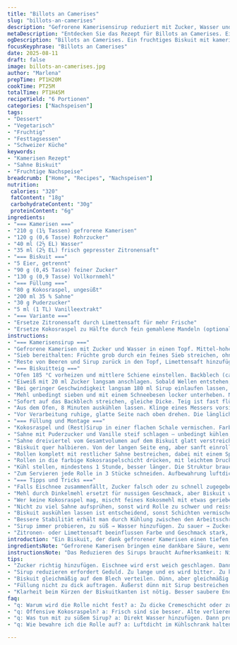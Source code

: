 ```yaml
---
title: "Billots an Camerises"
slug: "billots-an-camerises"
description: "Gefrorene Kamerisensirup reduziert mit Zucker, Wasser und Zitronensaft, zu einem aromatischen, hellroten Fruchtsirup verarbeitet. Ein luftiger Biskuit aus getrennten Eiern und gesiebtem Mehl, untergehoben in eine mit Sirup getränkte Eiweißmasse. Abgerundet mit einer Farce aus Kokosraspeln, geschlagener Sahne und Vanilleextrakt, die dem Ganzen eine exotisch-frische Note gibt. Zwei Biskuitrollen werden eingefüllt, eingerollt, mit Creme bestrichen und in violett gefärbter Kokosnuss gewälzt. 6 Portionen Dessert. Vegetarisch, ohne Nüsse. "
metaDescription: "Entdecken Sie das Rezept für Billots an Camerises. Ein fruchtiges Dessert, das Sie in eine süße exotische Welt entführt."
ogDescription: "Billots an Camerises. Ein fruchtiges Biskuit mit kamerisensirup und Kokosraspeln, ideal für besondere Anlässe."
focusKeyphrase: "Billots an Camerises"
date: 2025-08-11
draft: false
image: billots-an-camerises.jpg
author: "Marlena"
prepTime: PT1H20M
cookTime: PT25M
totalTime: PT1H45M
recipeYield: "6 Portionen"
categories: ["Nachspeisen"]
tags:
- "Dessert"
- "Vegetarisch"
- "Fruchtig"
- "Festtagsessen"
- "Schweizer Küche"
keywords:
- "Kamerisen Rezept"
- "Sahne Biskuit"
- "Fruchtige Nachspeise"
breadcrumb: ["Home", "Recipes", "Nachspeisen"]
nutrition: 
 calories: "320"
 fatContent: "18g"
 carbohydrateContent: "30g"
 proteinContent: "6g"
ingredients:
- "=== Kamerisen ==="
- "210 g (1¼ Tassen) gefrorene Kamerisen"
- "120 g (0,6 Tasse) Rohrzucker"
- "40 ml (2½ EL) Wasser"
- "35 ml (2½ EL) frisch gepresster Zitronensaft"
- "=== Biskuit ==="
- "5 Eier, getrennt"
- "90 g (0,45 Tasse) feiner Zucker"
- "130 g (0,9 Tasse) Vollkornmehl"
- "=== Füllung ==="
- "80 g Kokosraspel, ungesüßt"
- "200 ml 35 % Sahne"
- "30 g Puderzucker"
- "5 ml (1 TL) Vanilleextrakt"
- "=== Variante ==="
- "Ersetze Zitronensaft durch Limettensaft für mehr Frische"
- "Ersetze Kokosraspel zu Hälfte durch fein gemahlene Mandeln (optional)"
instructions:
- "=== Kamerisensirup ==="
- "Gefrorene Kamerisen mit Zucker und Wasser in einen Topf. Mittel-hohe Hitze. Ständig rühren, bis sirupartige Bläschen erste Zeichen geben - nicht schrubben, nur leicht umrühren. Kurz aufkochen, dann sofort vom Herd. Keine lange Reduktion, sonst bitter."
- "Sieb bereithalten: Früchte grob durch ein feines Sieb streichen, ohne zu zerdrücken. Klarer Sirup auffangen. Auf 250 ml auffüllen mit Wasser. (Bei zu dickem Sirup lieber verdünnen, sonst zäh und klebrig.)"
- "Reste von Beeren und Sirup zurück in den Topf, Limettensaft hinzufügen. Auf kleine Blasen reduzieren, leichter Dampfaufstieg, 3-4 Minuten. Nicht einkochen lassen, die Säure soll lebhaft bleiben. Beiseite und abkühlen lassen."
- "=== Biskuitteig ==="
- "Ofen 185 °C vorheizen und mittlere Schiene einstellen. Backblech (ca. 40 x 30 cm) mit Backpapier auslegen, überstehenden Rand an 2 Seiten lassen (Hantieren leichter)."
- "Eiweiß mit 20 ml Zucker langsam anschlagen. Sobald Wellen entstehen, restlichen Zucker in dünnem Strahl einrieseln lassen, auf höchster Stufe steif schlagen. Nicht zu trocken, glänzende Spitzen."
- "Bei geringer Geschwindigkeit langsam 180 ml Sirup einlaufen lassen, so bindet es besser. Schnell die Eigelbe unterheben – vorsichtig, sonst fällt das Volumen zusammen."
- "Mehl unbedingt sieben und mit einem Schneebesen locker unterheben. Nicht rühren! Sanft mit einem Teigspatel falten – die Luft muss erhalten bleiben, sonst schwere Teigmasse."
- "Sofort auf das Backblech streichen, gleiche Dicke. Teig ist fast flüssig, nicht unruhig bewegen. Im Ofen etwa 14 Minuten, bis Ränder goldbraun sind und Oberfläche leicht federt. Stäbchenprobe macht hier wenig Sinn, die leichte Elastizität ist der Schlüssel."
- "Aus dem Ofen, 8 Minuten auskühlen lassen. Klinge eines Messers vorsichtig rundherum fahren, dann den Backpapierrand anheben und den Biskuit auf ein anderes Papier stürzen. Backpapier des Bodens vorsichtig abziehen, ganz auskühlen lassen (mind. 25 Minuten)."
- "Vor Verarbeitung ruhige, glatte Seite nach oben drehen. Die länglichen Ränder der Rolle mit einem scharfen Messer entfernen, unregelmäßige Stellen wegschneiden – für saubere Endform."
- "=== Füllung und Montage ==="
- "Kokosraspel und (Rest)Sirup in einer flachen Schale vermischen. Farbe der Kokosnuss soll kräftig lavendel-farbend sein, sonst Sirup noch 1-2 Minuten ziehen lassen, umrühren. Kokos saugt Flüssigkeit gut; zu trocken wirkt’s fade."
- "Sahne mit Puderzucker und Vanille steif schlagen – unbedingt kühlen, damit die Konsistenz hält. Nicht überschlagen, sonst gibt’s Butter."
- "Sahne dreiviertel vom Gesamtvolumen auf dem Biskuit glatt verstreichen. Sirup erst dünn, sonst matschig. Dann Creme zügig und gleichmäßig."
- "Biskuit quer halbieren. Von der langen Seite eng, aber sanft einrollen – zwei Rollen formen. Creme darf nicht zu dick aufgetragen sein, sonst bricht die Rolle."
- "Rollen komplett mit restlicher Sahne bestreichen, dabei mit einem Spatel über die Enden wischen."
- "Rollen in die farbige Kokosraspelschicht drücken, mit leichtem Druck und drehen, sodass jede Fläche bedeckt ist. Erlangt auch die nötige Textur und sieht rustikal aus."
- "Kühl stellen, mindestens 1 Stunde, besser länger. Die Struktur braucht Zeit zum Setzen."
- "Zum Servieren jede Rolle in 3 Stücke schneiden. Aufbewahrung luftdicht, 2-3 Tage im Kühlschrank – sonst Kokosfeuchtigkeit leidet und Creme wird wässrig."
- "=== Tipps und Tricks ==="
- "Falls Eischnee zusammenfällt, Zucker falsch oder zu schnell zugegeben, noch ein Spritzer Zitronensaft hilft, Volumen zurückzubekommen."
- "Mehl durch Dinkelmehl ersetzt für nussigen Geschmack, aber Biskuit wird brüchiger – vorsichtig falten."
- "Wer keine Kokosraspel mag, mischt feines Kokosmehl mit etwas geriebener weißer Schokolade, Geschmack bleibt, Textur feiner."
- "Nicht zu viel Sahne aufsprühen, sonst wird Rolle zu schwer und reisst beim Schneiden."
- "Biskuit auskühlen lassen ist entscheidend, sonst Schichten vermischen sich, Ergebnis bleibt matschig."
- "Bessere Stabilität erhält man durch Kühlung zwischen den Arbeitsschritten."
- "Sirup immer probieren, zu süß → Wasser hinzufügen. Zu sauer → Zucker in kleinen Portionen nachrühren."
- "Zitronen- oder Limettensaft beeinflussen Farbe und Geschmack stark, also nicht weglassen."
introduction: "Ein Biskuit, der dank gefrorener Kamerisen einen tiefen, herben Fruchtgeschmack erhält, der sich mit der leichten Säure von Zitronen- oder besser Limettensaft ausbalanciert. Die Kombination aus lockerem Eiweiß, sanften Eigelben und zartem Mehl ist nicht trivial; ich musste lange testen, wie viel Sirup das Biskuit aufnehmen darf, ohne zu matschig zu werden. Die Kokosraspel sorgen für Struktur und exotisches Aroma, mit einer dezenten Vanillenote, die das Ganze stimmig macht. Rollen statt Kuchen ist eine persönliche Vorliebe – leichte Schnitttechnik verbessert das Gesamterlebnis. Nicht selten schaffe ich es nur nach mehreren Versuchen, dass die Textur stimmt, ohne klebrige oder zu trockene Stellen. Das Endergebnis ist quirlig, aromatisch und verschmilzt in Geschmack und Textur – ein kleines Fest der Sinne."
ingredientsNote: "Gefrorene Kamerisen bringen eine dankbare Säure, wenn frische Beeren nicht zu bekommen sind. Idealerweise Rohrzucker, der milder ist als weißer Zucker. Zitronen- gegen Limettensaft tauschen gibt Frische und Aroma. Beim Mehl setze ich partiell auf Vollkorn, weil es mehr Aroma bringt und trotzdem locker bleibt, solange man nicht zu wild durchrührt. Für Schlagsahne natürlich eine Creme mit mindestens 35% Fettanteil; weniger geht, aber es wird schnell instabil. Vanilleextrakt, selbstgemacht oder gekauft, gibt Tiefe. Kokosraspel am besten frisch und fein, bei längerer Lagerung schmecken sie alt. Wenn keine Kokosraspeln da sind, Mandeln grob mahlen ist eine Möglichkeit – aber auf Volumen achten. Zucker in Puderform passt besser in die Sahne als Kristallzucker, da er schneller auflöst und die Creme seidig macht."
instructionsNote: "Das Reduzieren des Sirups braucht Aufmerksamkeit: Nicht zu lange, sonst wird er bitter oder kristallisiert, zu kurz und die Säure fehlt. Beim Biskuit Eischnee ist der Drehpunkt, wie der Zucker zugegeben wird: langsamer Beginn, dann gestaffeltes Hinzufügen. Sobald das Mehl hineinkommt, sehr schonend falten, Klumpen riskieren sonst Durchhängen. Backzeit nicht zu fest an der Uhr orientieren, lieber den Biskuit anfassen: er muss leicht federnd sein. Rollen gelingt am besten, wenn der Biskuit vollständig ausgekühlt ist und die Cremeschicht nicht zu dick. Für die Füllung die Sahne nur bis mittelhohe Spitzen schlagen, sonst kann die Struktur bröckeln. Kokosraspeln rechtzeitig mit Sirup vermischen, damit Farbe und Geschmack sich voll entfalten. Rollen im Kühlschrank fest werden lassen, die geschmackliche Entwicklung geht dort weiter. Bei der Lagerung auf Feuchtigkeit achten, sonst schmeckt alles schnell etwas fade oder matschig."
tips:
- "Zucker richtig hinzufügen. Eischnee wird erst weich geschlagen. Dann in dünnem Strahl Zucker einrieseln lassen. Weiche Spitzen wichtig. Zu schnell geht nicht."
- "Sirup reduzieren erfordert Geduld. Zu lange und es wird bitter. Zu kurz und die Säure fehlt. Also immer probieren. Bei entsprechendem Aroma aufhören."
- "Biskuit gleichmäßig auf dem Blech verteilen. Dünn, aber gleichmäßig. Dann bleibt der Biskuit locker und wird goldbraun. Keinen zu flüssigen Teig."
- "Füllung nicht zu dick auftragen. Äußerst dünn mit Sirup bestreichen. Dann die Sahne gleichmäßig verteilen. Sonst bricht die Rolle leicht."
- "Klarheit beim Kürzen der Biskuitkanten ist nötig. Besser saubere Enden. Scharfe Klinge nutzen. Für gleichmäßige Form der Rolle."
faq:
- "q: Warum wird die Rolle nicht fest? a: Zu dicke Cremeschicht oder zu warm gearbeitet. Kühlen hilft. Mindestens eine Stunde."
- "q: Offensive Kokosraspeln? a: Frisch sind sie besser. Alte verlieren Geschmack. Alternativen sind feines Kokosmehl oder gemahlene Mandeln."
- "q: Was tun mit zu süßem Sirup? a: Direkt Wasser hinzufügen. Dann probieren. Schrittweise anpassen, nicht auf einmal."
- "q: Wie bewahre ich die Rolle auf? a: Luftdicht im Kühlschrank halten. 2-3 Tage ist gut. Zu feuchtes Klima macht alles matschig."

---
```

